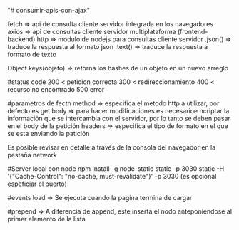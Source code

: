 "# consumir-apis-con-ajax" 

fetch => api de consulta cliente servidor integrada en los navegadores  
axios => api de consultas cliente servidor multiplataforma (frontend-backend)
http => modulo de nodejs para consultas cliente servidor
.json() => traduce la respuesta al formato json
.text() => traduce la respuesta a formato de texto

Object.keys(objeto) => retorna los hashes de un objeto en un nuevo arreglo

#status code 
200 < peticion correcta 
300 < redireccionamiento
400 < recurso no encontrado
500 error

#parametros de fecth
method => especifica el metodo http a utilizar, por defecto es get
body => para hacer modificaciones es necesarioe ncriptar la información que se intercambia con el servidor, por lo tanto se deben pasar en el body de la petición
headers => especifica el tipo de formato en el que se esta enviando la patición

Es posible revisar en detalle a través de la consola del navegador en la pestaña network

#Server local con node
npm install -g node-static
static -p 3030
static -H '{"Cache-Control": "no-cache, must-revalidate"}' -p 3030  (es opcional espeficiar el puerto)

#events
load => Se ejecuta cuando la pagina termina de cargar

#prepend => A diferencia de append, este inserta el nodo anteponiendose al primer elemento de la lista